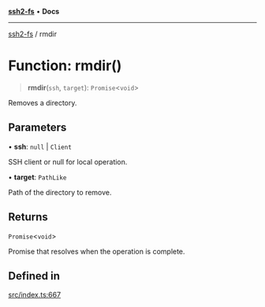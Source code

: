 [**ssh2-fs**](../README.md) • **Docs**

---

[ssh2-fs](../README.md) / rmdir

# Function: rmdir()

> **rmdir**(`ssh`, `target`): `Promise`\<`void`\>

Removes a directory.

## Parameters

• **ssh**: `null` \| `Client`

SSH client or null for local operation.

• **target**: `PathLike`

Path of the directory to remove.

## Returns

`Promise`\<`void`\>

Promise that resolves when the operation is complete.

## Defined in

[src/index.ts:667](https://github.com/adaltas/node-ssh2-fs/blob/d3bd0a05ed430bf829c995be339898786e60a46c/src/index.ts#L667)
